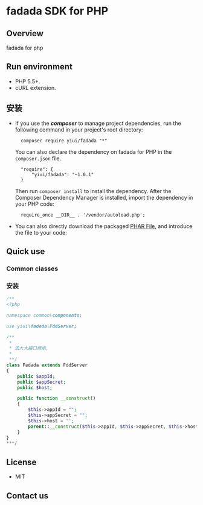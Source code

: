 ﻿# fadada SDK for PHP



## Overview

fadada for php
## Run environment
- PHP 5.5+.
- cURL extension.


## 安装

- If you use the ***composer*** to manage project dependencies, run the following command in your project's root directory:

        composer require yiui/fadada "*"

   You can also declare the dependency on fadada for PHP in the `composer.json` file.

        "require": {
            "yiui/fadada": "~1.0.1"
        }

   Then run `composer install` to install the dependency. After the Composer Dependency Manager is installed, import the dependency in your PHP code: 

        require_once __DIR__ . '/vendor/autoload.php';

- You can also directly download the packaged [PHAR File][releases-page], and 
   introduce the file to your code: 



## Quick use

### Common classes

### 安装


```php
/**
<?php

namespace common\components;

use yiui\fadada\FddServer;

/**
 *
 * 法大大接口继承,
 *
 **/
class Fadada extends FddServer
{
    public $appId;
    public $appSecret;
    public $host;

    public function __construct()
    {
        $this->appId = "";
        $this->appSecret = "";
        $this->host = '';
        parent::__construct($this->appId, $this->appSecret, $this->host);
    }
}
***/
```

## License

- MIT

## Contact us

[releases-page]: https://github.com/yiui/fadada/releases
[phar-composer]: https://github.com/clue/phar-composer

